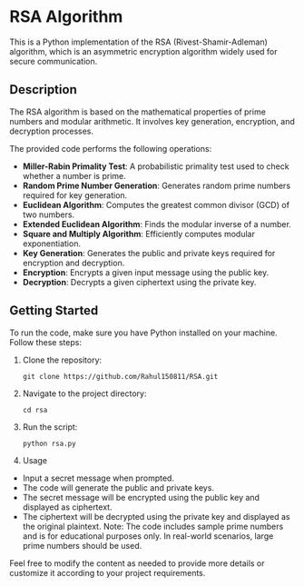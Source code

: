# RSA Algorithm

This is a Python implementation of the RSA (Rivest-Shamir-Adleman) algorithm, which is an asymmetric encryption algorithm widely used for secure communication.

## Description

The RSA algorithm is based on the mathematical properties of prime numbers and modular arithmetic. It involves key generation, encryption, and decryption processes.

The provided code performs the following operations:

- **Miller-Rabin Primality Test**: A probabilistic primality test used to check whether a number is prime.
- **Random Prime Number Generation**: Generates random prime numbers required for key generation.
- **Euclidean Algorithm**: Computes the greatest common divisor (GCD) of two numbers.
- **Extended Euclidean Algorithm**: Finds the modular inverse of a number.
- **Square and Multiply Algorithm**: Efficiently computes modular exponentiation.
- **Key Generation**: Generates the public and private keys required for encryption and decryption.
- **Encryption**: Encrypts a given input message using the public key.
- **Decryption**: Decrypts a given ciphertext using the private key.

## Getting Started

To run the code, make sure you have Python installed on your machine. Follow these steps:

1. Clone the repository:

   ```shell
   git clone https://github.com/Rahul150811/RSA.git
   
2. Navigate to the project directory:
   ```shell
   cd rsa

3. Run the script:

   ```shell
   python rsa.py

4. Usage
- Input a secret message when prompted.
- The code will generate the public and private keys.
- The secret message will be encrypted using the public key and displayed as ciphertext.
- The ciphertext will be decrypted using the private key and displayed as the original plaintext.
Note: The code includes sample prime numbers and is for educational purposes only. In real-world scenarios, large prime numbers should be used.


Feel free to modify the content as needed to provide more details or customize it according to your project requirements.




